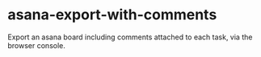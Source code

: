 # asana-export-with-comments
Export an asana board including comments attached to each task, via the browser console. 
